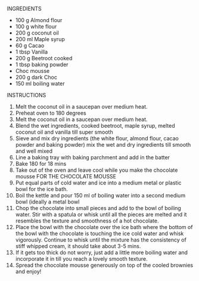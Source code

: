 INGREDIENTS
* 100 g Almond flour
* 100 g white flour
* 200 g coconut oil
* 200 ml Maple syrup
* 60 g Cacao
* 1 tbsp Vanilla
* 200 g Beetroot cooked
* 1 tbsp baking powder
* Choc mousse
* 200 g dark Choc
* 150 ml boiling water

INSTRUCTIONS
1. Melt the coconut oil in a saucepan over medium heat.
2. Preheat oven to 180 degrees
3. Melt the coconut oil in a saucepan over medium heat.
4. Blend the wet ingredients, cooked beetroot, maple syrup, melted coconut oil and vanilla till super smooth
5. Sieve and mix dry ingredients (the white flour, almond flour, cacao powder and baking powder)
mix the wet and dry ingredients till smooth and well mixed
6. Line a baking tray with baking parchment and add in the batter
7. Bake 180 for 18 mins
8. Take out of the oven and leave cool while you make the chocolate mousse
FOR THE CHOCOLATE MOUSSE
9. Put equal parts of cold water and ice into a medium metal or plastic bowl for the ice bath.
10. Boil the kettle and pour 150 ml of boiling water into a second medium bowl (ideally a metal bowl
11. Chop the chocolate into small pieces and add to the bowl of boiling water. Stir with a spatula or whisk until all the pieces are melted and it resembles the texture and smoothness of a hot chocolate.
12. Place the bowl with the chocolate over the ice bath where the bottom of the bowl with the chocolate is touching the ice cold water and whisk vigorously. Continue to whisk until the mixture has the consistency of stiff whipped cream, it should take about 3-5 mins.
13. If it gets too thick do not worry, just add a little more boiling water and incorporate it in till you reach a lovely smooth texture.
14. Spread the chocolate mousse generously on top of the cooled brownies and enjoy!
